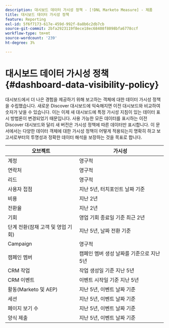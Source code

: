 ```yaml
---
description: 대시보드 데이터 가시성 정책 - [!DNL Marketo Measure] - 제품
title: 대시보드 데이터 가시성 정책
feature: Reporting
exl-id: 5f6f7173-617e-459d-992f-8a8b6c2db7cb
source-git-commit: 2bfa2923119f8ece18ec68408f8098bfa6778ccf
workflow-type: tm+mt
source-wordcount: '239'
ht-degree: 3%

---
```


# 대시보드 데이터 가시성 정책 {#dashboard-data-visibility-policy}

대시보드에서 더 나은 경험을 제공하기 위해 보고하는 객체에 대한 데이터 가시성 정책을 수립했습니다. 새로운 Discover 대시보드에 익숙해지면 이전 대시보드와 비교하여 숫자가 낮을 수 있습니다. 이는 이제 새 대시보드에 특정 가시성 지침이 있는 데이터 표시 방법론이 변경되었기 때문입니다. 사용 가능한 모든 데이터를 표시하는 이전 Discover 대시보드와 달리 새 버전은 가시성 정책에 따른 데이터만 표시합니다. 이 문서에서는 다양한 데이터 객체에 대한 가시성 정책이 어떻게 적용되는지 명확히 하고 보고서로부터의 투명성과 정확한 데이터 해석을 보장하는 것을 목표로 합니다.

<table>
<thead>
  <tr>
    <th>오브젝트</th>
    <th>가시성</th>
  </tr>
</thead>
<tbody>
  <tr>
    <td>계정</td>
    <td>영구적</td>
  </tr>
  <tr>
    <td>연락처</td>
    <td>영구적</td>
  </tr>
  <tr>
    <td>리드</td>
    <td>영구적</td>
  </tr>
  <tr>
    <td>사용자 접점</td>
    <td>지난 5년, 터치포인트 날짜 기준</td>
  </tr>
  <tr>
    <td>비용</td>
    <td>지난 2년</td>
  </tr>
  <tr>
    <td>전환율</td>
    <td>지난 2년</td>
  </tr>
  <tr>
    <td>기회</td>
    <td>영업 기회 종료일 기준 최근 2년</td>
  </tr>
  <tr>
    <td>단계 전환(잠재 고객 및 영업 기회)</td>
    <td>지난 5년, 날짜 전환 기준</td>
  </tr>
  <tr>
    <td>Campaign</td>
    <td>영구적 </td>
  </tr>
  <tr>
    <td>캠페인 멤버</td>
    <td>캠페인 멤버 생성 날짜를 기준으로 지난 5년</td>
  </tr>
  <tr>
    <td>CRM 작업</td>
    <td>작업 생성일 기준 지난 5년</td>
  </tr>
  <tr>
    <td>CRM 이벤트</td>
    <td>이벤트 시작일 기준 지난 5년</td>
  </tr>
  <tr>
    <td>활동(Marketo 및 AEP)</td>
    <td>지난 5년, 이벤트 날짜 기준</td>
  </tr>
  <tr>
    <td>세션 </td>
    <td>지난 5년, 이벤트 날짜 기준</td>
  </tr>
  <tr>
    <td>페이지 보기 수</td>
    <td>지난 5년, 이벤트 날짜 기준</td>
  </tr>
  <tr>
    <td>양식 제출</td>
    <td>지난 5년, 이벤트 날짜 기준</td>
  </tr>
</tbody>
</table>
